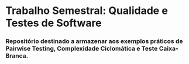 # Trabalho Semestral: Qualidade e Testes de Software

### Repositório destinado a armazenar aos exemplos práticos de Pairwise Testing, Complexidade Ciclomática e Teste Caixa-Branca.
